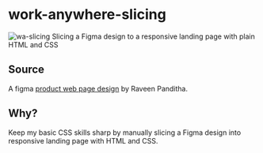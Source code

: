 # work-anywhere-slicing
![wa-slicing](https://user-images.githubusercontent.com/24260239/157452375-98c877a1-d1cf-4db3-b7d5-651b5b385194.png)
Slicing a Figma design to a responsive landing page with plain HTML and CSS

## Source
A figma [product web page design](https://www.figma.com/community/file/1079006962944591950) by Raveen Panditha.

## Why?
Keep my basic CSS skills sharp by manually slicing a Figma design into responsive landing page with HTML and CSS.
